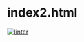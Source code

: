# index2.html
 [![linter](https://github.com/Rewa718/index2.html/workflows/linter/badge.svg)](https://github.com/marketplace/actions/super-linter)   
